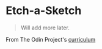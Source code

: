 # Etch-a-Sketch
>
> Will add more later.

From The Odin Project's [curriculum](https://www.theodinproject.com/courses/web-development-101/lessons/etch-a-sketch-project)
